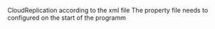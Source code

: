 CloudReplication according to the xml file 
The property file needs to configured on the start of the programm

